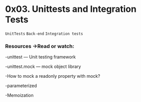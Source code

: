 # 0x03. Unittests and Integration Tests

` UnitTests ` `Back-end` `Integration tests`


### Resources ->Read or watch:

-unittest — Unit testing framework

-unittest.mock — mock object library

-How to mock a readonly property with mock?

-parameterized

-Memoization

